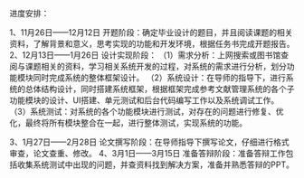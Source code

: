 进度安排：

1、11月26日——12月12日
    开题阶段：确定毕业设计的题目，并且阅读课题的相关资料，了解背景和意义，思考实现的功能和开发环境，根据任务书完成开题报告。
2、12月13日——1月26日
    设计实现阶段：
（1）需求分析：上网搜索或图书馆查阅与课题相关的资料，学习相关系统开发的过程，对系统的需求进行分析，划分功能模块同时完成系统的整体框架设计。
（2）系统设计：在导师的指导下，进行系统的总体结构设计，同时搭建系统框架，根据框架完成参考文献管理系统的各个子功能模块的设计、UI搭建、单元测试和后台代码编写工作以及系统调试工作。
（3）系统测试：对系统的各个功能模块进行测试，对存在的问题进行修复、优化，最终将所有模块整合在一起，进行整体测试，实现系统的功能。

3、1月27日——2月28日
    论文撰写阶段：在导师指导下撰写论文，仔细进行格式审查，论文查重、修改。 
4、3月1日——3月15日
    准备答辩阶段：准备答辩工作包括收集系统测试中出现的问题，并查资料找到解决方案，准备并熟悉答辩的PPT。
